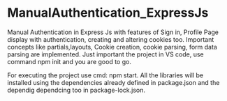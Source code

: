 # ManualAuthentication_ExpressJs
Manual Authentication in Express Js with features of Sign in, Profile Page display with authentication, creating and altering cookies too.
Important concepts like partials,layouts, Cookie creation, cookie parsing, form data parsing are implemented.
Just important the project in VS code, use command npm init and you are good to go.

For executing the project use cmd: npm start.
All the libraries will be installed using the dependencies already defined in package.json and the dependig dependcing too in package-lock.json.
